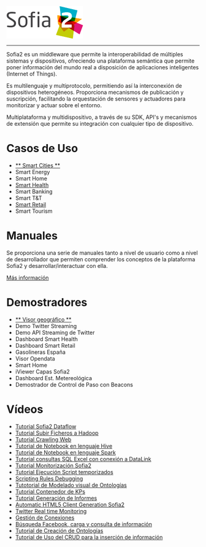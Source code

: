 
  ![](./images/logo_sofia2_grande.png)   
  -------------------------------------------------------------------------------------- -- --
  
Sofia2 es un middleware que permite la interoperabilidad de múltiples sistemas y dispositivos, ofreciendo una plataforma semántica que permite poner información del mundo real a disposición de aplicaciones inteligentes (Internet of Things).

Es multilenguaje y multiprotocolo, permitiendo así la interconexión de dispositivos heterogéneos. Proporciona mecanismos de publicación y suscripción, facilitando la orquestación de sensores y actuadores para monitorizar y actuar sobre el entorno.

Multiplataforma y multidispositivo, a través de su SDK, API's y mecanismos de extensión que permite su integración con cualquier tipo de dispositivo.

Casos de Uso
============
* [** Smart Cities **](https://www.youtube.com/watch?v=tNIKZo12UrU)
* Smart Energy
* Smart Home
* [Smart Health](https://www.youtube.com/watch?v=u_V0UJuMCgY)
* Smart Banking
* Smart T&T
* [Smart Retail](https://www.youtube.com/watch?v=eScv5Qq6EOM)
* Smart Tourism

Manuales
========
Se proporciona una serie de manuales tanto a nivel de usuario como a nivel de desarrollador que permiten comprender los conceptos de la plataforma Sofia2 y desarrollar/interactuar con ella.

[Más información](manuals/index.md)

Demostradores
=============
* [** Visor geográfico **](http://sofia2.com/Examples/Geographics.html)
* Demo Twitter Streaming
* Demo API Streaming de Twitter
* Dashboard Smart Health
* Dashboard Smart Retail
* Gasolineras España
* Visor Opendata
* Smart Home
* iViewer Capas Sofia2
* Dashboard Est. Metereológica
* Demostrador de Control de Paso con Beacons

Vídeos
======
* [Tutorial Sofia2 Dataflow](https://www.youtube.com/watch?v=USTCkqPMtNA)
* [Tutorial Subir Ficheros a Hadoop](https://www.youtube.com/watch?v=77108c-djW8)
* [Tutorial Crawling Web](https://www.youtube.com/watch?v=-7xdSveDhk4)
* [Tutorial de Notebook en lenguaje Hive](https://www.youtube.com/watch?v=Cqcp2PR2EZQ)
* [Tutorial de Notebook en lenguaje Spark](https://www.youtube.com/watch?v=EnQP6kaQ-Jo)
* [Tutorial consultas SQL Excel con conexión a DataLink](https://www.youtube.com/watch?v=8t7UbqFldKw)
* [Tutorial Monitorización Sofia2](https://www.youtube.com/watch?v=SmaCB6NaXlk)
* [Tutorial Ejecución Script temporizados](https://www.youtube.com/watch?v=KvcdqYi0hsI)
* [Scripting Rules Debugging](https://www.youtube.com/watch?v=a14j9B_ch_8)
* [Tutotorial de Modelado visual de Ontologías](https://www.youtube.com/watch?v=MR2ZuDOHS2g)
* [Tutorial Contenedor de KPs](https://www.youtube.com/watch?v=76HhOYXLlh0)
* [Tutorial Generación de Informes](https://www.youtube.com/watch?v=5BP0AcCakPc)
* [Automatic HTML5 Client Generation Sofia2](https://www.youtube.com/watch?v=XMKTwgDiqgw)
* [Twitter Real time Monitoring](https://www.youtube.com/watch?v=nPUllvzeDkI)
* [Gestión de Conexiones](https://www.youtube.com/watch?v=p1CWXdZpphc)
* [Búsqueda Facebook, carga y consulta de información](https://www.youtube.com/watch?v=odXRs6sV5zc)
* [Tutorial de Creación de Ontologías](https://www.youtube.com/watch?v=3b81xpNeKAE)
* [Tutorial de Uso del CRUD para la inserción de información](https://www.youtube.com/watch?v=COylWWeXtX8)





